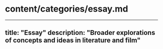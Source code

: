# content/categories/essay.md
---
title: "Essay"
description: "Broader explorations of concepts and ideas in literature and film"
---